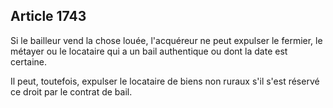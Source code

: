 Article 1743
----
Si le bailleur vend la chose louée, l'acquéreur ne peut expulser le fermier, le
métayer ou le locataire qui a un bail authentique ou dont la date est certaine.

Il peut, toutefois, expulser le locataire de biens non ruraux s'il s'est réservé
ce droit par le contrat de bail.
